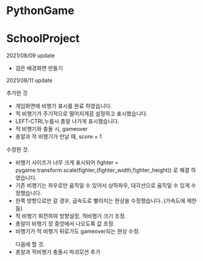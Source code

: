 # PythonGame
SchoolProject
=========
2021/08/09 update
<ul>
<li>검은 배경화면 만들기</li>
</ul>


2021/08/11 update

추가한 것
<ul>
<li>게임화면에 비행기 표시를 완료 하였습니다.
<li>적 비행기가 주기적으로 떨어지게끔 설정하고 표시했습니다.
<li>LEFT-CTRL누를시 총알 나가게 표시했습니다.
<li>적 비행기와 충돌 시, gameover
<li>총알과 적 비행기가 만날 때, score + 1
</ul>

수정한 것.
<ul>
<li>비행기 사이즈가 너무 크게 표시되어 fighter = pygame.transform.scale(fighter,(fighter_width,fighter_height)) 로 해결 하였습니다.
<li>기존 비행기는 좌우로만 움직일 수 있어서 상하좌우, 대각선으로 움직일 수 있게 수정했습니다.
<li>한쪽 방향으로만 갈 경우, 급속도로 빨라지는 현상을 수정했습니다..(가속도에 제한 둠)
<li>적 비행기 회전하여 방향설정, 적비행기 크기 조정.
<li>총알이 비행기 정 중앙에서 나오도록 값 조정.
<li>비행기가 적 비행기 뒤로가도 gameover되는 현상 수정.
</ul>

<ul>
다음에 할 것.
<li>총알과 적비행기 충돌시 파괴모션 추가
</ul>